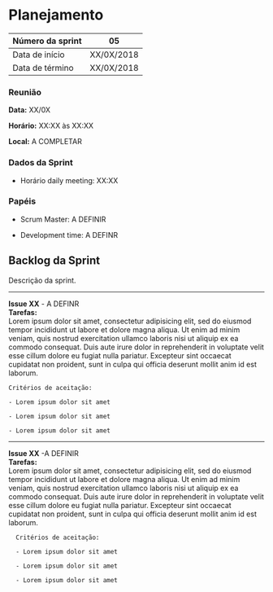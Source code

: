 # Planejamento

|Número da sprint 	| 05|
|---------|-|
|Data de início 	| XX/0X/2018|
|Data de término 	| XX/0X/2018|

### Reunião
**Data:** XX/0X

**Horário:** XX:XX às XX:XX

**Local:** A COMPLETAR

### Dados da Sprint
* Horário daily meeting: XX:XX

### Papéis
* Scrum Master: A DEFINIR

* Development time: A DEFINR

## Backlog da Sprint
Descrição da sprint.
<br/>
***  
 **Issue XX** - A DEFINR<br/>
 **Tarefas:**  
    Lorem ipsum dolor sit amet, consectetur adipisicing elit, sed do eiusmod tempor incididunt ut labore et dolore magna aliqua. Ut enim ad minim veniam, quis nostrud exercitation ullamco laboris nisi ut aliquip ex ea commodo consequat. Duis aute irure dolor in reprehenderit in voluptate velit esse cillum dolore eu fugiat nulla pariatur. Excepteur sint occaecat cupidatat non proident, sunt in culpa qui officia deserunt mollit anim id est laborum.

    Critérios de aceitação:

    - Lorem ipsum dolor sit amet

    - Lorem ipsum dolor sit amet

    - Lorem ipsum dolor sit amet
***
  **Issue XX** -A DEFINIR <br/>
  **Tarefas:**  
      Lorem ipsum dolor sit amet, consectetur adipisicing elit, sed do eiusmod tempor incididunt ut labore et dolore magna aliqua. Ut enim ad minim veniam, quis nostrud exercitation ullamco laboris nisi ut aliquip ex ea commodo consequat. Duis aute irure dolor in reprehenderit in voluptate velit esse cillum dolore eu fugiat nulla pariatur. Excepteur sint occaecat cupidatat non proident, sunt in culpa qui officia deserunt mollit anim id est laborum.

      Critérios de aceitação:

      - Lorem ipsum dolor sit amet

      - Lorem ipsum dolor sit amet

      - Lorem ipsum dolor sit amet
